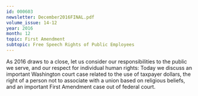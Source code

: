```yaml
---
id: 000603
newsletter: December2016FINAL.pdf
volume_issue: 14-12
year: 2016
month: 12
topic: First Amendment
subtopic: Free Speech Rights of Public Employees
---
```


As 2016 draws to a close, let us consider our responsibilities to the public we serve, and our respect for individual human rights: Today we discuss an important Washington court case related to the use of taxpayer dollars, the right of a person not to associate with a union based on religious beliefs, and an important First Amendment case out of federal court.
